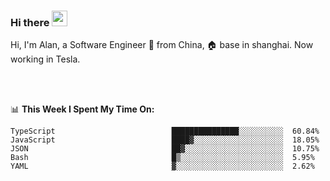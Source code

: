 ### Hi there <img src="https://media.giphy.com/media/hvRJCLFzcasrR4ia7z/giphy.gif" width="25px">

<!-- ![visitors](https://visitor-badge.glitch.me/badge?page_id=dislfyer.dislfyer) -->

Hi, I'm Alan, a Software Engineer 🚀 from China, 🏠 base in shanghai. Now working in Tesla.

<br/>
<br/>

📊 **This Week I Spent My Time On:**


<!--START_SECTION:waka-->

```text
TypeScript                          ███████████████░░░░░░░░░░  60.84%
JavaScript                          ████▓░░░░░░░░░░░░░░░░░░░░  18.05%
JSON                                ██▓░░░░░░░░░░░░░░░░░░░░░░  10.75%
Bash                                █▒░░░░░░░░░░░░░░░░░░░░░░░  5.95%
YAML                                ▓░░░░░░░░░░░░░░░░░░░░░░░░  2.62%
```

<!--END_SECTION:waka-->

<!--
**About Me:**
 -->
